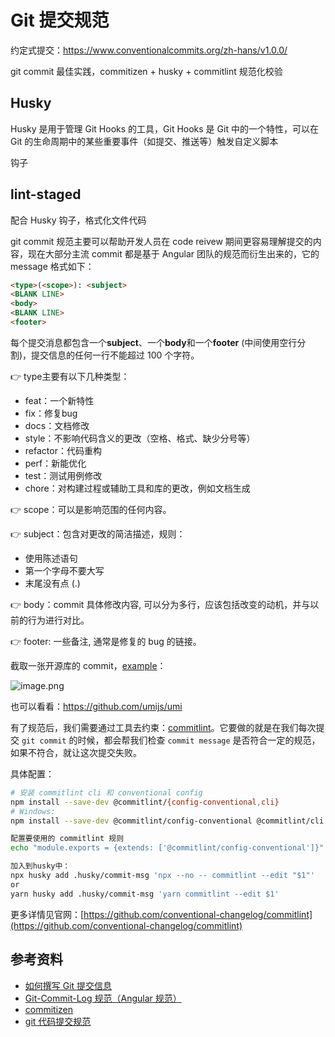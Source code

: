 # Git 提交规范



约定式提交：https://www.conventionalcommits.org/zh-hans/v1.0.0/

git commit 最佳实践，commitizen + husky + commitlint 规范化校验



## Husky

Husky 是用于管理 Git Hooks 的工具，Git Hooks 是 Git 中的一个特性，可以在 Git 的生命周期中的某些重要事件（如提交、推送等）触发自定义脚本

钩子



## lint-staged

配合 Husky 钩子，格式化文件代码











git commit 规范主要可以帮助开发人员在 code reivew 期间更容易理解提交的内容，现在大部分主流 commit 都是基于 Angular 团队的规范而衍生出来的，它的 message 格式如下：

```markdown
<type>(<scope>): <subject>
<BLANK LINE>
<body>
<BLANK LINE>
<footer>
```

每个提交消息都包含一个**subject**、一个**body**和一个**footer** (中间使用空行分割)，提交信息的任何一行不能超过 100 个字符。

👉 type主要有以下几种类型：

- feat：一个新特性
- fix：修复bug
- docs：文档修改
- style：不影响代码含义的更改（空格、格式、缺少分号等）
- refactor：代码重构
- perf：新能优化
- test：测试用例修改
- chore：对构建过程或辅助工具和库的更改，例如文档生成

👉 scope：可以是影响范围的任何内容。

👉 subject：包含对更改的简洁描述，规则：

- 使用陈述语句
- 第一个字母不要大写
- 末尾没有点 (.)

👉 body：commit 具体修改内容, 可以分为多行，应该包括改变的动机，并与以前的行为进行对比。

👉 footer: 一些备注, 通常是修复的 bug 的链接。

截取一张开源库的 commit，[example](https://github.com/nrwl/nx)：

![image.png](https://s2.loli.net/2022/06/01/DAP7EKRrHpzmvMW.webp)

也可以看看：https://github.com/umijs/umi

有了规范后，我们需要通过工具去约束：[commitlint](https://github.com/conventional-changelog/commitlint)。它要做的就是在我们每次提交 `git commit` 的时候，都会帮我们检查 `commit message` 是否符合一定的规范，如果不符合，就让这次提交失败。

具体配置：

```bash
# 安装 commitlint cli 和 conventional config
npm install --save-dev @commitlint/{config-conventional,cli}
# Windows:
npm install --save-dev @commitlint/config-conventional @commitlint/cli

配置要使用的 commitlint 规则
echo "module.exports = {extends: ['@commitlint/config-conventional']}" > commitlint.config.js

加入到husky中：
npx husky add .husky/commit-msg 'npx --no -- commitlint --edit "$1"'
or
yarn husky add .husky/commit-msg 'yarn commitlint --edit $1'

```

更多详情见官网：[https://github.com/conventional-changelog/commitlint](https://github.com/conventional-changelog/commitlint)





## 参考资料

-   [如何撰写 Git 提交信息](https://jiongks.name/blog/git-commit/)
-   [Git-Commit-Log 规范（Angular 规范）](https://www.jianshu.com/p/c7e40dab5b05)
-   [commitizen](https://www.npmjs.com/package/commitizen)
-   [git 代码提交规范](https://wutao.work/archives/10104.html)
